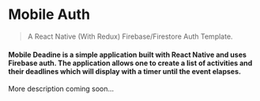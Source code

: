# Mobile Auth
> A React Native (With Redux) Firebase/Firestore Auth Template.

#### Mobile Deadine is a simple application built with React Native and uses Firebase auth. The application allows one to create a list of activities and their deadlines which will display with a timer until the event elapses.

More description coming soon...
